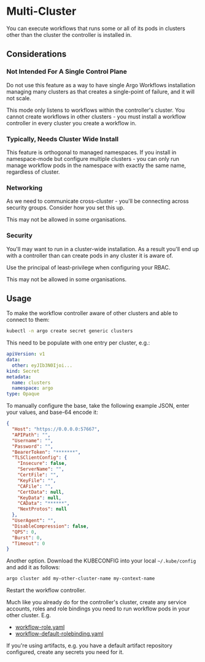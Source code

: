 # Multi-Cluster

You can execute workflows that runs some or all of its pods in clusters other than the cluster the controller is installed in.

## Considerations 

### Not Intended For A Single Control Plane

Do not use this feature as a way to have single Argo Workflows installation managing many clusters as that creates a single-point of failure, and it will not scale. 

This mode only listens to workflows within the controller's cluster. You cannot create workflows in other clusters - you must install a workflow controller in every cluster you create a workflow in.

### Typically, Needs Cluster Wide Install

This feature is orthogonal to managed namespaces. If you install in namespace-mode but configure multiple clusters - you can only run manage workflow pods in the namespace with exactly the same name, regardless of cluster.

### Networking

As we need to communicate cross-cluster - you'll be connecting across security groups. Consider how you set this up. 

This may not be allowed in some organisations. 

### Security

You'll may want to run in a cluster-wide installation. As a result you'll end up with a controller than can create pods in any cluster it is aware of.

Use the principal of least-privilege when configuring your RBAC.

This may not be allowed in some organisations.

## Usage

To make the workflow controller aware of other clusters and able to connect to them:

```bash
kubectl -n argo create secret generic clusters
```

This need to be populate with one entry per cluster, e.g.:

```yaml
apiVersion: v1
data:
  other: eyJIb3N0Ijoi...
kind: Secret
metadata:
  name: clusters
  namespace: argo
type: Opaque
```

To manually configure the base, take the following example JSON, enter your values, and base-64 encode it:

```json
{
  "Host": "https://0.0.0.0:57667",
  "APIPath": "",
  "Username": "",
  "Password": "",
  "BearerToken": "*******",
  "TLSClientConfig": {
    "Insecure": false,
    "ServerName": "",
    "CertFile": "",
    "KeyFile": "",
    "CAFile": "",
    "CertData": null,
    "KeyData": null,
    "CAData": "******",
    "NextProtos": null
  },
  "UserAgent": "",
  "DisableCompression": false,
  "QPS": 0,
  "Burst": 0,
  "Timeout": 0
}
```

Another option. Download the KUBECONFIG into your local `~/.kube/config` and add it as follows:

```bash
argo cluster add my-other-cluster-name my-context-name 
```

Restart the workflow controller.

Much like you already do for the controller's cluster, create any service accounts, roles and role bindings you need to run workflow pods in your other cluster. E.g.

* [workflow-role.yaml](manifests/quick-start/base/workflow-role.yaml)
* [workflow-default-rolebinding.yaml](manifests/quick-start/base/workflow-default-rolebinding.yaml)

If you're using artifacts, e.g. you have a default artifact repository configured, create any secrets you need for it. 
